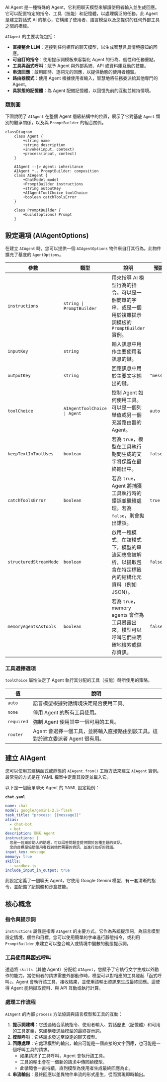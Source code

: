 AI Agent 是一種特殊的 Agent，它利用聊天模型來解讀使用者輸入並生成回應。它可以配置特定的指令、工具（技能）和記憶體，以處理廣泛的任務。此 Agent 是建立對話式 AI 的核心，它構建了使用者、語言模型以及您提供的任何外部工具之間的橋樑。

`AIAgent` 的主要功能包括：
- **直接整合 LLM**：連接到任何相容的聊天模型，以生成智慧且具情境感知的回應。
- **可自訂的指令**：使用提示詞模板來客製化 Agent 的行為、個性和任務重點。
- **工具與函式呼叫**：賦予 Agent 與外部系統、API 或資料庫互動的技能。
- **串流回應**：啟用即時、逐詞元的回應，以提供動態的使用者體驗。
- **路由器模式**：使用 Agent 根據使用者輸入，智慧地將任務委派給其他專門的 Agent。
- **具狀態的記憶體**：為 Agent 配備記憶體，以回憶先前的互動並維持情境。

### 類別圖

下圖說明了 `AIAgent` 在整個 Agent 層級結構中的位置，展示了它對基底 `Agent` 類別的繼承關係，以及與 `PromptBuilder` 的組合關係。

```mermaid
classDiagram
    class Agent {
        +string name
        +string description
        +invoke(input, context)
        +process(input, context)
    }

    AIAgent --|> Agent: inheritance
    AIAgent *.. PromptBuilder: composition
    class AIAgent {
        +ChatModel model
        +PromptBuilder instructions
        +string outputKey
        +AIAgentToolChoice toolChoice
        +boolean catchToolsError
    }

    class PromptBuilder {
        +build(options) Prompt
    }
```

## 設定選項 (AIAgentOptions)

在建立 `AIAgent` 時，您可以提供一個 `AIAgentOptions` 物件來自訂其行為。此物件擴充了基底的 `AgentOptions`。

| 參數 | 類型 | 說明 | 預設值 |
| --- | --- | --- | --- |
| `instructions` | `string \| PromptBuilder` | 用來指導 AI 模型行為的指令。可以是一個簡單的字串，或是一個用於複雜提示詞模板的 `PromptBuilder` 實例。 | |
| `inputKey` | `string` | 輸入訊息中用作主要使用者訊息的鍵。 | |
| `outputKey` | `string` | 回應訊息中用於主要文字輸出的鍵。 | `"message"` |
| `toolChoice` | `AIAgentToolChoice \| Agent` | 控制 Agent 如何使用工具。可以是一個列舉值或另一個充當路由器的 Agent。 | `auto` |
| `keepTextInToolUses` | `boolean` | 若為 `true`，模型在工具執行期間生成的文字將保留在最終輸出中。 | `false` |
| `catchToolsError` | `boolean` | 若為 `true`，Agent 將捕獲工具執行時的錯誤並繼續處理。若為 `false`，則會拋出錯誤。 | `true` |
| `structuredStreamMode` | `boolean` | 啟用一種模式，在該模式下，模型的串流回應會被解析，以提取包含在特定標籤內的結構化元資料（例如 JSON）。 | `false` |
| `memoryAgentsAsTools` | `boolean` | 若為 `true`，memory agents 會作為工具暴露出來，模型可以呼叫它們來明確地檢索或儲存資訊。 | `false` |

### 工具選擇選項

`toolChoice` 屬性決定了 Agent 執行其分配的工具（技能）時所使用的策略。

| 值 | 說明 |
| --- | --- |
| `auto` | 語言模型根據對話情境決定是否使用工具。 |
| `none` | 停用 Agent 的所有工具使用。 |
| `required` | 強制 Agent 使用其中一個可用的工具。 |
| `router` | Agent 會選擇一個工具，並將輸入直接路由到該工具。這對於建立委派者 Agent 很有用。 |

## 建立 AIAgent

您可以使用其建構函式或靜態的 `AIAgent.from()` 工廠方法來建立 `AIAgent` 實例。最常見的方式是在 YAML 檔案中定義其設定並載入它。

以下是一個簡單聊天 Agent 的 YAML 設定範例：

**`chat.yaml`**
```yaml
name: chat
model: google/gemini-2.5-flash
task_title: "process: {{message}}"
alias:
  - chat-bot
  - bot
description: 聊天 Agent
instructions: |
  您是一位樂於助人的助理，可以回答問題並提供關於各種主題的資訊。
  您的目標是協助使用者找到他們需要的資訊，並進行友好的對話。
input_key: message
memory: true
skills:
  - sandbox.js
include_input_in_output: true
```

此設定定義了一個聊天 Agent，它使用 Google Gemini 模型，有一套清晰的指令，並配備了記憶體和沙盒技能。

## 核心概念

### 指令與提示詞

`instructions` 屬性是指導 `AIAgent` 的主要方式。它作為系統提示詞，為語言模型設定情境、個性和目標。您可以使用簡單的字串進行靜態指令，或利用 `PromptBuilder` 來建立可以整合輸入或情境中變數的動態提示詞。

### 工具使用與函式呼叫

透過將 `skills`（其他 Agent）分配給 `AIAgent`，您賦予了它執行文字生成以外動作的能力。當使用者的請求需要外部動作時，模型可以對相應的工具發起「函式呼叫」。Agent 會執行該工具，接收結果，並使用該輸出資訊來生成最終回應。這使得 Agent 能夠擷取資料、與 API 互動或執行計算。

### 處理工作流程

`AIAgent` 的內部 `process` 方法協調與語言模型和工具的互動：
1.  **提示詞建構**：它透過結合系統指令、使用者輸入、對話歷史（記憶體）和可用的工具定義，來建構發送給模型的最終提示詞。
2.  **模型呼叫**：它將請求發送至設定的聊天模型。
3.  **回應處理**：它處理模型的輸出，輸出可能是一個直接的文字回應，也可能是一個呼叫工具的請求。
    - 如果請求了工具呼叫，Agent 會執行該工具。
    - 工具的輸出會在一個新的請求中傳回給模型。
    - 此循環會一直持續，直到模型為使用者生成最終回應為止。
4.  **串流輸出**：最終回應以差異物件串流的形式產生，從而實現即時輸出。